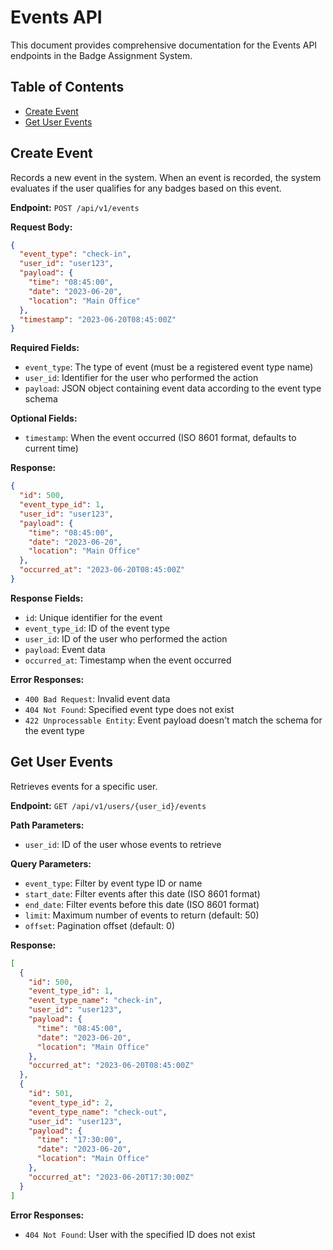 # Events API

This document provides comprehensive documentation for the Events API endpoints in the Badge Assignment System.

## Table of Contents
- [Create Event](#create-event)
- [Get User Events](#get-user-events)

## Create Event

Records a new event in the system. When an event is recorded, the system evaluates if the user qualifies for any badges based on this event.

**Endpoint:** `POST /api/v1/events`

**Request Body:**
```json
{
  "event_type": "check-in",
  "user_id": "user123",
  "payload": {
    "time": "08:45:00",
    "date": "2023-06-20",
    "location": "Main Office"
  },
  "timestamp": "2023-06-20T08:45:00Z"
}
```

**Required Fields:**
- `event_type`: The type of event (must be a registered event type name)
- `user_id`: Identifier for the user who performed the action
- `payload`: JSON object containing event data according to the event type schema

**Optional Fields:**
- `timestamp`: When the event occurred (ISO 8601 format, defaults to current time)

**Response:**
```json
{
  "id": 500,
  "event_type_id": 1,
  "user_id": "user123",
  "payload": {
    "time": "08:45:00",
    "date": "2023-06-20",
    "location": "Main Office"
  },
  "occurred_at": "2023-06-20T08:45:00Z"
}
```

**Response Fields:**
- `id`: Unique identifier for the event
- `event_type_id`: ID of the event type
- `user_id`: ID of the user who performed the action
- `payload`: Event data
- `occurred_at`: Timestamp when the event occurred

**Error Responses:**
- `400 Bad Request`: Invalid event data
- `404 Not Found`: Specified event type does not exist
- `422 Unprocessable Entity`: Event payload doesn't match the schema for the event type

## Get User Events

Retrieves events for a specific user.

**Endpoint:** `GET /api/v1/users/{user_id}/events`

**Path Parameters:**
- `user_id`: ID of the user whose events to retrieve

**Query Parameters:**
- `event_type`: Filter by event type ID or name
- `start_date`: Filter events after this date (ISO 8601 format)
- `end_date`: Filter events before this date (ISO 8601 format)
- `limit`: Maximum number of events to return (default: 50)
- `offset`: Pagination offset (default: 0)

**Response:**
```json
[
  {
    "id": 500,
    "event_type_id": 1,
    "event_type_name": "check-in",
    "user_id": "user123",
    "payload": {
      "time": "08:45:00",
      "date": "2023-06-20",
      "location": "Main Office"
    },
    "occurred_at": "2023-06-20T08:45:00Z"
  },
  {
    "id": 501,
    "event_type_id": 2,
    "event_type_name": "check-out",
    "user_id": "user123",
    "payload": {
      "time": "17:30:00",
      "date": "2023-06-20",
      "location": "Main Office"
    },
    "occurred_at": "2023-06-20T17:30:00Z"
  }
]
```

**Error Responses:**
- `404 Not Found`: User with the specified ID does not exist 
